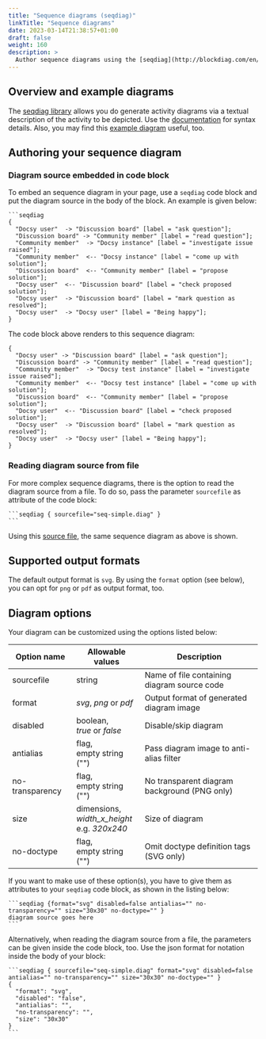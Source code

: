 ```yaml
---
title: "Sequence diagrams (seqdiag)"
linkTitle: "Sequence diagrams"
date: 2023-03-14T21:38:57+01:00
draft: false
weight: 160
description: >
  Author sequence diagrams using the [seqdiag](http://blockdiag.com/en/seqdiag/) library.
---
```

## Overview and example diagrams

The [seqdiag library](https://github.com/blockdiag/seqdiag) allows you do generate activity diagrams via a textual description of the activity to be depicted. Use the [documentation](http://blockdiag.com/en/seqdiag/) for syntax details.
Also, you may find this [example diagram](http://blockdiag.com/en/seqdiag/examples.html) useful, too.

## Authoring your sequence diagram

### Diagram source embedded in code block

To embed an sequence diagram in your page, use a `seqdiag` code block and put the diagram source in the body of the block. An example is given below:

````
```seqdiag
{
  "Docsy user"  -> "Discussion board" [label = "ask question"];
  "Discussion board" -> "Community member" [label = "read question"];
  "Community member"  -> "Docsy instance" [label = "investigate issue raised"];
  "Community member"  <-- "Docsy instance" [label = "come up with solution"];
  "Discussion board"  <-- "Community member" [label = "propose solution"];
  "Docsy user"  <-- "Discussion board" [label = "check proposed solution"];
  "Docsy user"  -> "Discussion board" [label = "mark question as resolved"];
  "Docsy user"  -> "Docsy user" [label = "Being happy"];
}
````

The code block above renders to this sequence diagram:

```seqdiag
{
  "Docsy user" -> "Discussion board" [label = "ask question"];
  "Discussion board" -> "Community member" [label = "read question"];
  "Community member"  -> "Docsy test instance" [label = "investigate issue raised"];
  "Community member"  <-- "Docsy test instance" [label = "come up with solution"];
  "Discussion board"  <-- "Community member" [label = "propose solution"];
  "Docsy user"  <-- "Discussion board" [label = "check proposed solution"];
  "Docsy user"  -> "Discussion board" [label = "mark question as resolved"];
  "Docsy user"  -> "Docsy user" [label = "Being happy"];
}
```

### Reading diagram source from file

For more complex sequence diagrams, there is the option to read the diagram source from a file. To do so, pass the parameter `sourcefile` as attribute of the code block:

````
```seqdiag { sourcefile="seq-simple.diag" }
```
````

Using this [source file](seq-simple.diag), the same sequence diagram as above is shown.

## Supported output formats

The default output format is `svg`. By using the `format` option (see below), you can opt for `png` or `pdf` as output format, too. 

## Diagram options

Your diagram can be customized using the options listed below: 

| Option name     | Allowable values                                  | Description                                  |
|-----------------|---------------------------------------------------|----------------------------------------------|
| sourcefile      | string                                            | Name of file containing diagram source code  |
| format          | _svg_, _png_ or _pdf_                             | Output format of generated diagram image     |
| disabled        | boolean,<br>_true_ or _false_                     | Disable/skip diagram                         |
| antialias       | flag,<br>empty string ("")                        | Pass diagram image to anti-alias filter      |
| no-transparency | flag,<br>empty string ("")                        | No transparent diagram background (PNG only) |
| size            | dimensions,<br>_width_x_height_<br>e.g. _320x240_ | Size of diagram                              |
| no-doctype      | flag,<br>empty string ("")                        | Omit doctype definition tags (SVG only)      |

If you want to make use of these option(s), you have to give them as attributes to your `seqdiag` code block, as shown in the listing below:

````
```seqdiag {format="svg" disabled=false antialias="" no-transparency="" size="30x30" no-doctype="" }
diagram source goes here
```
````

Alternatively, when reading the diagram source from a file, the parameters can be given inside the code block, too. Use the json format for notation inside the body of your block:

````
```seqdiag { sourcefile="seq-simple.diag" format="svg" disabled=false antialias="" no-transparency="" size="30x30" no-doctype="" }
{
  "format": "svg",
  "disabled": "false",
  "antialias": "",
  "no-transparency": "",
  "size": "30x30"
}
```
````
